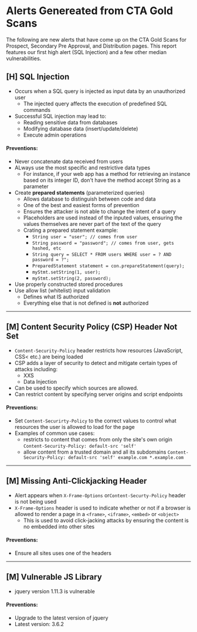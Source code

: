 # Alerts Genereated from CTA Gold Scans 
The following are new alerts that have come up on the CTA Gold Scans for Prospect, Secondary Pre Approval, and Distribution pages.
This report features our first high alert (SQL Injection) and a few other median vulnerabilities. 

## [H] SQL Injection
- Occurs when a SQL query is injected as input data by an unauthorized user
    - The injected query affects the execution of predefined SQL commands
- Successful SQL injection may lead to:
    - Reading sensitive data from databases
    - Modifying database data (insert/update/delete)
    - Execute admin operations 
#### Preventions: 
- Never concatenate data received from users
- ALways use the most specific and restrictive data types 
    - For instance, if your web app has a method for retrieving an instance based on its integer ID, don't have the method accept String as a parameter
- Create **prepared statements** (parameterized queries)
    - Allows database to distinguish between code and data
    - One of the best and easiest forms of prevention
    - Ensures the attacker is not able to change the intent of a query
    - Placeholders are used instead of the inputed values, ensuring the values themselves are never part of the text of the query
    - Crating a prepared statement example:
        - `String user = "user"; // comes from user`
        - `String password = "password"; // comes from user, gets hashed, etc`
        - `String query = SELECT * FROM users WHERE user = ? AND password = ?";`
        - `PreparedStatement statement = con.prepareStatement(query);`
        - `myStmt.setString(1, user);`
        - `myStmt.setString(2, password);`
- Use properly constructed stored procedures
- Use allow list (whitelist) input validation
    - Defines what IS authorized
    - Everything else that is not defined is **not** authorized 
***

## [M] Content Security Policy (CSP) Header Not Set
- `Content-Security-Policy` header restricts how resources (JavaScript, CSS< etc.) are being loaded
- CSP adds a layer of security to detect and mitigate certain types of attacks including:
    - XXS
    - Data Injection 
- Can be used to specify which sources are allowed.
- Can restrict content by specifying server origins and script endpoints
#### Preventions:
- Set `Content-Securirty-Policy` to the correct values to control what resources the user is allowed to load for the page 
- Examples of common use cases:
    - restricts to content that comes from only the site's own origin
`Content-Security-Policy: default-src 'self'`
    - allow content from a trusted domain and all its subdomains 
`Content-Security-Policy: default-src 'self' example.com *.example.com`
***

## [M] Missing Anti-Clickjacking Header
- Alert appears when `X-Frame-Options` or`Content-Securty-Policy` header is not being used 
- `X-Frame-Options` header is used to indicate whether or not if a browser is allowed to render a page in a `<frame>`, `<iframe>`, `<embed>` or `<object>`
    - This is used to avoid click-jacking attacks by ensuring the content is no embedded into other sites
#### Preventions:
- Ensure all sites uses one of the headers
***

## [M] Vulnerable JS Library
- jquery version 1.11.3 is vulnerable 
#### Preventions: 
- Upgrade to the latest version of jquery 
- Latest version: 3.6.2
